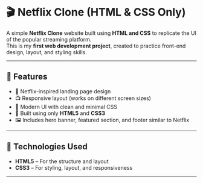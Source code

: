 # 🎬 Netflix Clone (HTML & CSS Only)

A simple **Netflix Clone** website built using **HTML and CSS** to replicate the UI of the popular streaming platform.  
This is my **first web development project**, created to practice front-end design, layout, and styling skills.

---

## 🚀 Features

- 🎥 Netflix-inspired landing page design  
- 📺 Responsive layout (works on different screen sizes)  
- 🎨 Modern UI with clean and minimal CSS  
- 🧱 Built using only **HTML5** and **CSS3**  
- 🖼️ Includes hero banner, featured section, and footer similar to Netflix  

---

## 🧰 Technologies Used

- **HTML5** – For the structure and layout  
- **CSS3** – For styling, layout, and responsiveness  

---